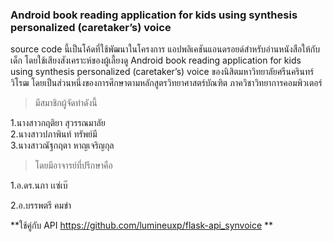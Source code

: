 ### Android book reading application for kids using synthesis personalized (caretaker’s) voice
source code นี้เป็นโค้ดที่ใช้พัฒนาในโครงการ แอปพลิเคชันแอนดรอยด์สำหรับอ่านหนังสือให้กับเด็ก โดยใช้เสียงสังเคราะห์ของผู้เลี้ยงดู
Android book reading application for kids using synthesis personalized (caretaker’s) voice ของนิสิตมหาวิทยาลัยศรีนครินทร์วิโรฒ 
โดยเป็นส่วนหนึ่งของการศึกษาตามหลักสูตรวิทยาศาสตร์บัณฑิต ภาควิชาวิทยาการคอมพิวเตอร์

>มีสมาชิกผู้จัดทำดังนี้

1.นางสาวกฤติยา      สุวรรณมาลัย   
2.นางสาวปภาพินท์   ทรัพย์มี     
3.นางสาวณัฐกฤตา    หาญเจริญกุล

>โดยมีอาจารย์ที่ปรึกษาคือ 

1.อ.ดร.นภา  เเซ่เบ๊ 

2.อ.บรรพตรี คมขำ

**ใช้คู่กับ API https://github.com/lumineuxp/flask-api_synvoice **
